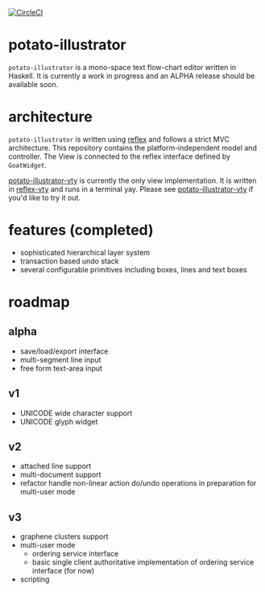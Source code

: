 [![CircleCI](https://circleci.com/gh/pdlla/potato-flow.svg?style=svg)](https://circleci.com/gh/pdlla/potato-flow)

# potato-illustrator
`potato-illustrator` is a mono-space text flow-chart editor written in Haskell. It is currently a work in progress and an ALPHA release should be available soon.

# architecture
`potato-illustrator` is written using [reflex](https://github.com/reflex-frp/reflex) and follows a strict MVC architecture. This repository contains the platform-independent model and controller.
The View is connected to the reflex interface defined by `GoatWidget`.

[potato-illustrator-vty](https://github.com/pdlla/potato-illustrator-vty) is currently the only view implementation. It is written in [reflex-vty](https://github.com/reflex-frp/reflex-vty) and runs in a terminal yay. Please see [potato-illustrator-vty](https://github.com/pdlla/potato-illustrator-vty) if you'd like to try it out.

# features (completed)
- sophisticated hierarchical layer system
- transaction based undo stack
- several configurable primitives including boxes, lines and text boxes

# roadmap

## alpha
- save/load/export interface
- multi-segment line input
- free form text-area input

## v1
- UNICODE wide character support
- UNICODE glyph widget

## v2
- attached line support
- multi-document support
- refactor handle non-linear action do/undo operations in preparation for multi-user mode

## v3
- graphene clusters support
- multi-user mode
  - ordering service interface
  - basic single client authoritative implementation of ordering service interface (for now)
- scripting
